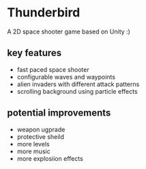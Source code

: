# Thunderbird
A 2D space shooter game based on Unity :)

## key features
- fast paced space shooter
- configurable waves and waypoints
- alien invaders with different attack patterns
- scrolling background using particle effects

## potential improvements
- weapon ugprade
- protective sheild
- more levels
- more music
- more explosiion effects

